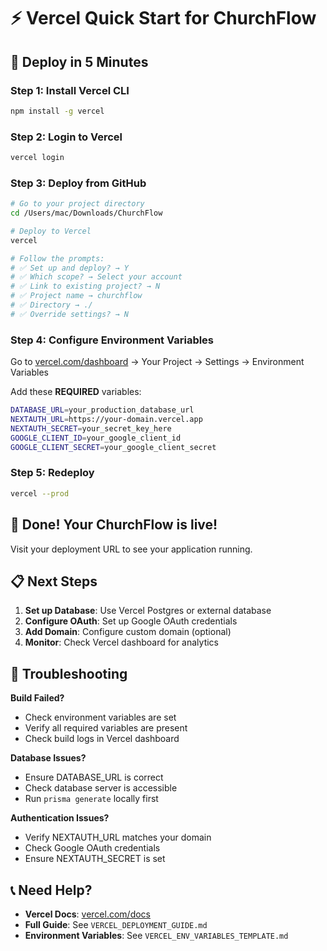 # ⚡ Vercel Quick Start for ChurchFlow

## 🚀 Deploy in 5 Minutes

### Step 1: Install Vercel CLI
```bash
npm install -g vercel
```

### Step 2: Login to Vercel
```bash
vercel login
```

### Step 3: Deploy from GitHub
```bash
# Go to your project directory
cd /Users/mac/Downloads/ChurchFlow

# Deploy to Vercel
vercel

# Follow the prompts:
# ✅ Set up and deploy? → Y
# ✅ Which scope? → Select your account
# ✅ Link to existing project? → N
# ✅ Project name → churchflow
# ✅ Directory → ./
# ✅ Override settings? → N
```

### Step 4: Configure Environment Variables

Go to [vercel.com/dashboard](https://vercel.com/dashboard) → Your Project → Settings → Environment Variables

Add these **REQUIRED** variables:

```bash
DATABASE_URL=your_production_database_url
NEXTAUTH_URL=https://your-domain.vercel.app
NEXTAUTH_SECRET=your_secret_key_here
GOOGLE_CLIENT_ID=your_google_client_id
GOOGLE_CLIENT_SECRET=your_google_client_secret
```

### Step 5: Redeploy
```bash
vercel --prod
```

## 🎉 Done! Your ChurchFlow is live!

Visit your deployment URL to see your application running.

## 📋 Next Steps

1. **Set up Database**: Use Vercel Postgres or external database
2. **Configure OAuth**: Set up Google OAuth credentials
3. **Add Domain**: Configure custom domain (optional)
4. **Monitor**: Check Vercel dashboard for analytics

## 🔧 Troubleshooting

**Build Failed?**
- Check environment variables are set
- Verify all required variables are present
- Check build logs in Vercel dashboard

**Database Issues?**
- Ensure DATABASE_URL is correct
- Check database server is accessible
- Run `prisma generate` locally first

**Authentication Issues?**
- Verify NEXTAUTH_URL matches your domain
- Check Google OAuth credentials
- Ensure NEXTAUTH_SECRET is set

## 📞 Need Help?

- **Vercel Docs**: [vercel.com/docs](https://vercel.com/docs)
- **Full Guide**: See `VERCEL_DEPLOYMENT_GUIDE.md`
- **Environment Variables**: See `VERCEL_ENV_VARIABLES_TEMPLATE.md`
